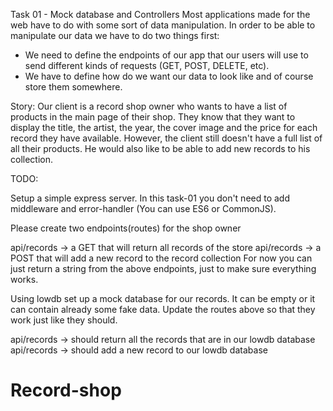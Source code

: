 Task 01 - Mock database and Controllers
Most applications made for the web have to do with some sort of data manipulation. In order to be able to manipulate our data we have to do two things first:

- We need to define the endpoints of our app that our users will use to send
  different kinds of requests (GET, POST, DELETE, etc).
- We have to define how do we want our data to look like and of course store them somewhere.

Story: Our client is a record shop owner who wants to have a list of products in the main page of their shop. They know that they want to display the title, the artist, the year, the cover image and the price for each record they have available. However, the client still doesn't have a full list of all their products. He would also like to be able to add new records to his collection.

TODO:

Setup a simple express server. In this task-01 you don't need to add middleware and error-handler (You can use ES6 or CommonJS).

Please create two endpoints(routes) for the shop owner

api/records -> a GET that will return all records of the store
api/records -> a POST that will add a new record to the record collection
For now you can just return a string from the above endpoints, just to make sure everything works.

Using lowdb set up a mock database for our records. It can be empty or it can contain already some fake data. Update the routes above so that they work just like they should.

api/records -> should return all the records that are in our lowdb database
api/records -> should add a new record to our lowdb database
# Record-shop
